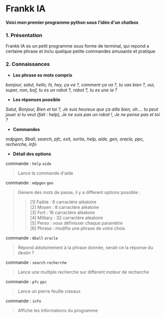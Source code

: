 # Frankk IA

__Voici mon premier programme python sous l'idée d'un chatbox__

### 1. Présentation

Frankk IA es un petit programme sous forme de terminal, qui repond a certaine phrase et inclu
quelque petite commandes amusante et pratique

### 2. Connaissances


* **Les phrase es mots compris**

*bonjour, salut, hello, hi, hey, ça va ?, comment ça va ?, tu vas bien ?, oui, super, non, bof, tu es un robot ?, robot ?, tu es une ia ?*

* **Les réponses possible**

*Salut, Bonjour, Bien et toi ?, Je suis heureux que ça aille bien, oh.... tu peut jouer si tu veut (fait : help), Je ne suis pas un robot !, Je ne pense pas et toi ?*


* **Commandes**
   
*mdpgen, 8ball, search, pfc, exit, sortie, help, aide, gen, oracle, ppc, recherche, info*



* **Détail des options**  

commande : `help` `aide`

> Lance la commande d'aide

commande : `mdpgen` `gen`

> Génere des mots de passe, il y a different options possible :
>> [1] Faible : 6 carractére aléatoire  
>> [2] Moyen : 8 carractére aléatoire  
>> [3] Fort : 16 carractére aléatoire  
>> [4] Military : 32 carractére aléatoire  
>> [5] Perso : vous définisser chaque paramètre  
>> [6] Phrase : modifie une phrase de votre choix

commande : `8ball` `oracle`

> Répond aléatoirement à la phrase donnée, serait-ce la réponse du destin ?

commande : `search` `recherche`

> Lance une multiple recherche sur different moteur de recherche

commande : `pfc` `ppc`

> Lance un pierre feuille ciseaux

commande : `info`

> Affiche les informations du programme
